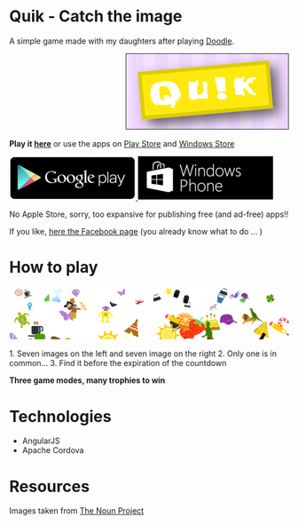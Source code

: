 # Quik -  Catch the image

A simple game made with my daughters after playing [Doodle](https://fr.wikipedia.org/wiki/Dobble). 

<div align="right">
	<img src="https://raw.githubusercontent.com/afranceschetti/quik/master/res/github/readme/logo.png" alt="Quik!"/>
</div>
 
**Play it [here](http://afranceschetti.github.io/quik/)** or use the apps on [Play Store](https://play.google.com/store/apps/details?id=com.apps24.quik) and [Windows Store](https://www.microsoft.com/it-it/store/games/quikgame/9NBLGGH2R2F5)

<p align="left">
  <a href="https://www.microsoft.com/it-it/store/games/quikgame/9NBLGGH2R2F5" target='_blank'>
	<img src="https://raw.githubusercontent.com/afranceschetti/quik/master/res/github/readme/playstore.png" alt="Android Play Store"/>
   </a> 
   
  <a href="https://play.google.com/store/apps/details?id=com.apps24.quik" target='_blank'>
	<img src="https://raw.githubusercontent.com/afranceschetti/quik/master/res/github/readme/windowsstore.png" alt="Windows Store"/>
   </a> 
</p>

No Apple Store, sorry, too expansive for publishing free (and ad-free) apps!!

If you like, [here the Facebook page](https://www.facebook.com/quikcommunity/) (you already know what to do ... )


# How to play
<p align="center">
	<img src="https://raw.githubusercontent.com/afranceschetti/quik/master/res/github/readme/images.png" alt="Android Play Store"/>
</p>
1. Seven images on the left and seven image on the right
2. Only one is in common...
3. Find it before the expiration of the countdown


**Three game modes, many trophies to win**

# Technologies 

* AngularJS
* Apache Cordova

# Resources

Images taken from [The Noun Project](http://thenounproject.com/)